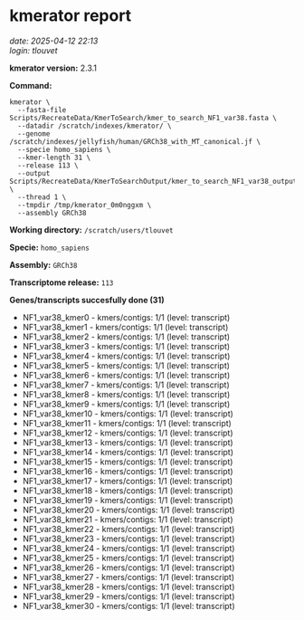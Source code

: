 # kmerator report
*date: 2025-04-12 22:13*  
*login: tlouvet*

**kmerator version:** 2.3.1

**Command:**

```
kmerator \
  --fasta-file Scripts/RecreateData/KmerToSearch/kmer_to_search_NF1_var38.fasta \
  --datadir /scratch/indexes/kmerator/ \
  --genome /scratch/indexes/jellyfish/human/GRCh38_with_MT_canonical.jf \
  --specie homo_sapiens \
  --kmer-length 31 \
  --release 113 \
  --output Scripts/RecreateData/KmerToSearchOutput/kmer_to_search_NF1_var38_output \
  --thread 1 \
  --tmpdir /tmp/kmerator_0m0nggxm \
  --assembly GRCh38
```

**Working directory:** `/scratch/users/tlouvet`

**Specie:** `homo_sapiens`

**Assembly:** `GRCh38`

**Transcriptome release:** `113`

**Genes/transcripts succesfully done (31)**

- NF1_var38_kmer0 - kmers/contigs: 1/1 (level: transcript)
- NF1_var38_kmer1 - kmers/contigs: 1/1 (level: transcript)
- NF1_var38_kmer2 - kmers/contigs: 1/1 (level: transcript)
- NF1_var38_kmer3 - kmers/contigs: 1/1 (level: transcript)
- NF1_var38_kmer4 - kmers/contigs: 1/1 (level: transcript)
- NF1_var38_kmer5 - kmers/contigs: 1/1 (level: transcript)
- NF1_var38_kmer6 - kmers/contigs: 1/1 (level: transcript)
- NF1_var38_kmer7 - kmers/contigs: 1/1 (level: transcript)
- NF1_var38_kmer8 - kmers/contigs: 1/1 (level: transcript)
- NF1_var38_kmer9 - kmers/contigs: 1/1 (level: transcript)
- NF1_var38_kmer10 - kmers/contigs: 1/1 (level: transcript)
- NF1_var38_kmer11 - kmers/contigs: 1/1 (level: transcript)
- NF1_var38_kmer12 - kmers/contigs: 1/1 (level: transcript)
- NF1_var38_kmer13 - kmers/contigs: 1/1 (level: transcript)
- NF1_var38_kmer14 - kmers/contigs: 1/1 (level: transcript)
- NF1_var38_kmer15 - kmers/contigs: 1/1 (level: transcript)
- NF1_var38_kmer16 - kmers/contigs: 1/1 (level: transcript)
- NF1_var38_kmer17 - kmers/contigs: 1/1 (level: transcript)
- NF1_var38_kmer18 - kmers/contigs: 1/1 (level: transcript)
- NF1_var38_kmer19 - kmers/contigs: 1/1 (level: transcript)
- NF1_var38_kmer20 - kmers/contigs: 1/1 (level: transcript)
- NF1_var38_kmer21 - kmers/contigs: 1/1 (level: transcript)
- NF1_var38_kmer22 - kmers/contigs: 1/1 (level: transcript)
- NF1_var38_kmer23 - kmers/contigs: 1/1 (level: transcript)
- NF1_var38_kmer24 - kmers/contigs: 1/1 (level: transcript)
- NF1_var38_kmer25 - kmers/contigs: 1/1 (level: transcript)
- NF1_var38_kmer26 - kmers/contigs: 1/1 (level: transcript)
- NF1_var38_kmer27 - kmers/contigs: 1/1 (level: transcript)
- NF1_var38_kmer28 - kmers/contigs: 1/1 (level: transcript)
- NF1_var38_kmer29 - kmers/contigs: 1/1 (level: transcript)
- NF1_var38_kmer30 - kmers/contigs: 1/1 (level: transcript)
